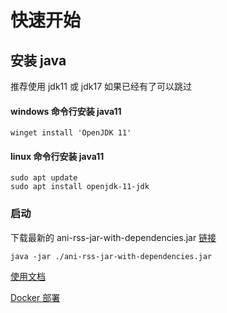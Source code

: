 # 快速开始

## 安装 java

推荐使用 jdk11 或 jdk17
如果已经有了可以跳过

#### windows 命令行安装 java11

    winget install 'OpenJDK 11'

#### linux 命令行安装 java11

    sudo apt update
    sudo apt install openjdk-11-jdk

### 启动

下载最新的 ani-rss-jar-with-dependencies.jar [链接](https://github.com/wushuo894/ani-rss/releases/latest)

    java -jar ./ani-rss-jar-with-dependencies.jar

[使用文档](DOCS.md)

[Docker 部署](DOCKER.md)


